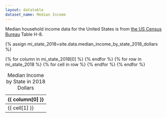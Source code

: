 ```yaml
---
layout: datatable
dataset_name: Median Income
---
```

Median household income data for the United States is from <a href="https://www.census.gov/data/tables/time-series/demo/income-poverty/historical-income-households.html">the US Census Bureau</a> Table H-8.

{% assign mi_state_2018=site.data.median_income_by_state_2018_dollars %}

<div class="table-responsive">
    <table  class="table table-striped table-bordered" id="median_income">
        <caption>Median Income by State in 2018 Dollars</caption>
        <thead>
        {% for column in mi_state_2018[0] %}
            <th>{{ column[0] }}</th>
        {% endfor %}
        </thead>
        <tbody>
        {% for row in mi_state_2018 %}
            <tr>
            {% for cell in row %}
                <td>{{ cell[1] }}</td>
            {% endfor %}
            </tr>
        {% endfor %}
        </tbody>
    </table>
</div>

<script type="text/javascript">
    $(document).ready(function() {
        $('#median_income').DataTable(
            {
                paging: false,
                searching: false
            }
        );
    } );
</script>